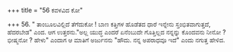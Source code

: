 +++
title = "56 ಕವಳವಿದ ಕೋ"

+++
56. " ತಾಂಬೂಲವಿಲ್ಲಿದೆ ತೆಗೆದುಕೋ ! ಬಾಣ ಕತ್ತಿಗಳ ಹೊಡೆತದ ಧಾರೆ ಇನ್ನೇನು ಸ್ತಂಭಿತವಾಗುತ್ತದೆ, ಹೆದರಬೇಡ" ಎಂದ. ಆಗ ಉತ್ತರನು."ಅಲ್ಲ ಯುದ್ಧ ಎಂದರೆ ಏನೆಂಬುದೇ ಗೊತ್ತಿಲ್ಲದ ನನ್ನನ್ನು ಕೊಂದವನು ನೀನೋ ? ಭೀಷ್ಮನೋ ? ಹೇಳು" ಎಂದಾಗ ಆ ಮಾತಿಗೆ ಅರ್ಜುನನು "ಹೌದು. ನನ್ನ ಅಪರಾಧವೂ ಇದೆ" ಎಂದು ನಗುತ್ತ ಹೇಳಿದ.